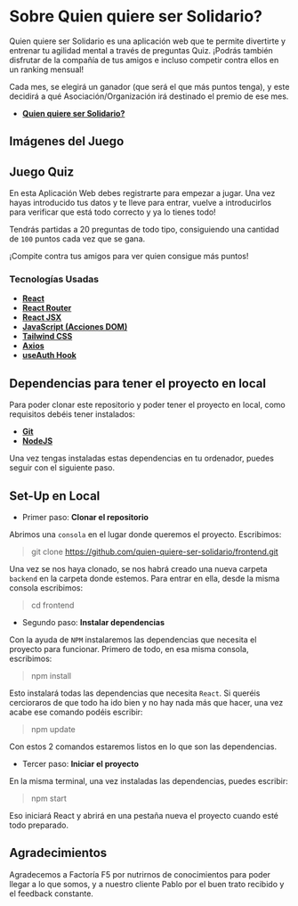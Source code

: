 # Sobre Quien quiere ser Solidario?

Quien quiere ser Solidario es una aplicación web que te permite divertirte y entrenar tu agilidad mental a través de preguntas Quiz.
¡Podrás también disfrutar de la compañía de tus amigos e incluso competir contra ellos en un ranking mensual!

Cada mes, se elegirá un ganador (que será el que más puntos tenga), y este decidirá a qué Asociación/Organización irá destinado el premio de ese mes.

- **[Quien quiere ser Solidario?](https://quien-quiere-ser-solidario.herokuapp.com/)**

## Imágenes del Juego

## Juego Quiz

En esta Aplicación Web debes registrarte para empezar a jugar. Una vez hayas introducido tus datos y te lleve para entrar, vuelve a introducirlos para verificar que está todo correcto y ya lo tienes todo!

Tendrás partidas a 20 preguntas de todo tipo, consiguiendo una cantidad de `100` puntos cada vez que se gana.

¡Compite contra tus amigos para ver quien consigue más puntos!

### Tecnologías Usadas

- **[React](https://es.reactjs.org)**
- **[React Router](https://reactrouter.com)**
- **[React JSX](https://es.reactjs.org/docs/introducing-jsx.html)**
- **[JavaScript (Acciones DOM)](https://developer.mozilla.org/es/docs/Web/JavaScript)**
- **[Tailwind CSS](https://tailwindcss.com/docs/installation)**
- **[Axios](https://www.npmjs.com/package/axios)**
- **[useAuth Hook](https://usehooks.com/useAuth/)**

## Dependencias para tener el proyecto en local

Para poder clonar este repositorio y poder tener el proyecto en local, como requisitos debéis tener instalados:

- **[Git](https://git-scm.com)**
- **[NodeJS](https://nodejs.org/es/)**

Una vez tengas instaladas estas dependencias en tu ordenador, puedes seguir con el siguiente paso.

## Set-Up en Local

- Primer paso: **Clonar el repositorio**

Abrimos una `consola` en el lugar donde queremos el proyecto. Escribimos:

> git clone https://github.com/quien-quiere-ser-solidario/frontend.git

Una vez se nos haya clonado, se nos habrá creado una nueva carpeta `backend` en la carpeta donde estemos. Para entrar en ella, desde la misma consola escribimos:

> cd frontend

- Segundo paso: **Instalar dependencias**

Con la ayuda de `NPM` instalaremos las dependencias que necesita el proyecto para funcionar. Primero de todo, en esa misma consola, escribimos:

> npm install

Esto instalará todas las dependencias que necesita `React`. Si queréis cercioraros de que todo ha ido bien y no hay nada más que hacer, una vez acabe ese comando podéis escribir:

> npm update

Con estos 2 comandos estaremos listos en lo que son las dependencias.

- Tercer paso: **Iniciar el proyecto**

En la misma terminal, una vez instaladas las dependencias, puedes escribir:

> npm start

Eso iniciará React y abrirá en una pestaña nueva el proyecto cuando esté todo preparado.

## Agradecimientos

Agradecemos a Factoría F5 por nutrirnos de conocimientos para poder llegar a lo que somos, y a nuestro cliente Pablo por el buen trato recibido y el feedback constante.
